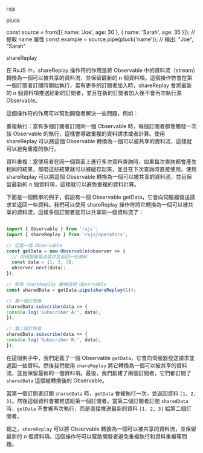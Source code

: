 
rxjs

pluck 

const source = from([{ name: 'Joe', age: 30 }, { name: 'Sarah', age: 35 }]);
// 提取 name 属性
const example = source.pipe(pluck('name'));
// 输出: "Joe", "Sarah"

shareReplay 

在 RxJS 中，shareReplay 操作符的作用是將 Observable 中的資料流（stream）轉換為一個可以被共享的資料流，並保留最新的 n 個資料項。這個操作符會在第一個訂閱者訂閱時開始執行，當有更多的訂閱者加入時，shareReplay 會將最新的 n 個資料項推送給新的訂閱者，並且在新的訂閱者加入後不會再次執行源 Observable。

這個操作符的作用可以幫助開發者解決一些問題，例如：

重複執行：當有多個訂閱者訂閱同一個 Observable 時，每個訂閱者都會觸發一次該 Observable 的執行，這樣會導致重複的資料請求或者計算。使用 shareReplay 可以將這個 Observable 轉換為一個可以被共享的資料流，這樣就可以避免重複的執行。

資料重複：當使用者在同一個頁面上進行多次資料查詢時，如果每次查詢都會產生相同的結果，那麼這些結果就可以被緩存起來，並且在下次查詢時直接使用。使用 shareReplay 可以將這個 Observable 轉換為一個可以被共享的資料流，並且保留最新的 n 個資料項，這樣就可以避免重複的資料計算。


下面是一個簡單的例子，假設有一個 Observable getData，它會向伺服器發送請求並返回一些資料。我們可以使用 shareReplay 操作符將它轉換為一個可以被共享的資料流，這樣多個訂閱者就可以共享同一個資料流了：

```typescript

import { Observable } from 'rxjs';
import { shareReplay } from 'rxjs/operators';

// 定義一個 Observable
const getData = new Observable(observer => {
  // 向伺服器發送請求並返回一些資料
  const data = [1, 2, 3];
  observer.next(data);
});

// 使用 shareReplay 轉換這個 Observable
const sharedData = getData.pipe(shareReplay(1));

// 第一個訂閱者
sharedData.subscribe(data => {
console.log('Subscriber A:', data);
});

// 第二個訂閱者
sharedData.subscribe(data => {
console.log('Subscriber B:', data);
});
```

在這個例子中，我們定義了一個 Observable `getData`，它會向伺服器發送請求並返回一些資料。然後我們使用 `shareReplay` 將它轉換為一個可以被共享的資料流，並且保留最新的一個資料項。最後，我們創建了兩個訂閱者，它們都訂閱了 `sharedData` 這個被轉換後的 Observable。

當第一個訂閱者訂閱 `sharedData` 時，`getData` 會被執行一次，並返回資料 `[1, 2, 3]`。然後這個資料會被推送給第一個訂閱者。當第二個訂閱者訂閱 `sharedData` 時，`getData` 不會被再次執行，而是直接推送最新的資料 `[1, 2, 3]` 給第二個訂閱者。

總之，`shareReplay` 可以將 Observable 轉換為一個可以被共享的資料流，並保留最新的 n 個資料項。這個操作符可以幫助開發者避免重複執行和資料重複等問題。

